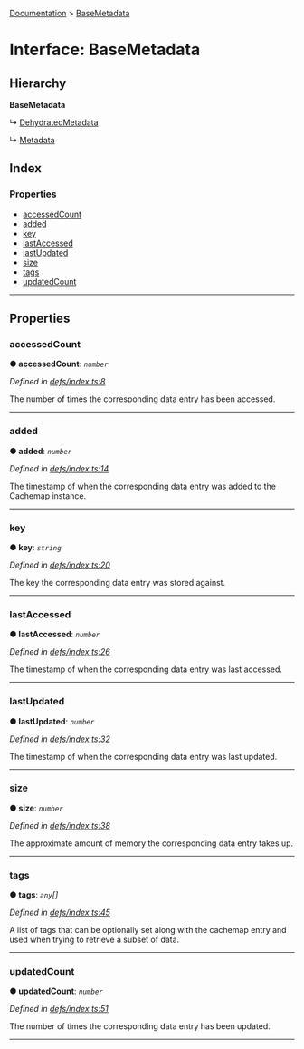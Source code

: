 [Documentation](../README.md) > [BaseMetadata](../interfaces/basemetadata.md)

# Interface: BaseMetadata

## Hierarchy

**BaseMetadata**

↳  [DehydratedMetadata](dehydratedmetadata.md)

↳  [Metadata](metadata.md)

## Index

### Properties

* [accessedCount](basemetadata.md#accessedcount)
* [added](basemetadata.md#added)
* [key](basemetadata.md#key)
* [lastAccessed](basemetadata.md#lastaccessed)
* [lastUpdated](basemetadata.md#lastupdated)
* [size](basemetadata.md#size)
* [tags](basemetadata.md#tags)
* [updatedCount](basemetadata.md#updatedcount)

---

## Properties

<a id="accessedcount"></a>

###  accessedCount

**● accessedCount**: *`number`*

*Defined in [defs/index.ts:8](https://github.com/dylanaubrey/cachemap/blob/0d04822/packages/core/src/defs/index.ts#L8)*

The number of times the corresponding data entry has been accessed.

___
<a id="added"></a>

###  added

**● added**: *`number`*

*Defined in [defs/index.ts:14](https://github.com/dylanaubrey/cachemap/blob/0d04822/packages/core/src/defs/index.ts#L14)*

The timestamp of when the corresponding data entry was added to the Cachemap instance.

___
<a id="key"></a>

###  key

**● key**: *`string`*

*Defined in [defs/index.ts:20](https://github.com/dylanaubrey/cachemap/blob/0d04822/packages/core/src/defs/index.ts#L20)*

The key the corresponding data entry was stored against.

___
<a id="lastaccessed"></a>

###  lastAccessed

**● lastAccessed**: *`number`*

*Defined in [defs/index.ts:26](https://github.com/dylanaubrey/cachemap/blob/0d04822/packages/core/src/defs/index.ts#L26)*

The timestamp of when the corresponding data entry was last accessed.

___
<a id="lastupdated"></a>

###  lastUpdated

**● lastUpdated**: *`number`*

*Defined in [defs/index.ts:32](https://github.com/dylanaubrey/cachemap/blob/0d04822/packages/core/src/defs/index.ts#L32)*

The timestamp of when the corresponding data entry was last updated.

___
<a id="size"></a>

###  size

**● size**: *`number`*

*Defined in [defs/index.ts:38](https://github.com/dylanaubrey/cachemap/blob/0d04822/packages/core/src/defs/index.ts#L38)*

The approximate amount of memory the corresponding data entry takes up.

___
<a id="tags"></a>

###  tags

**● tags**: *`any`[]*

*Defined in [defs/index.ts:45](https://github.com/dylanaubrey/cachemap/blob/0d04822/packages/core/src/defs/index.ts#L45)*

A list of tags that can be optionally set along with the cachemap entry and used when trying to retrieve a subset of data.

___
<a id="updatedcount"></a>

###  updatedCount

**● updatedCount**: *`number`*

*Defined in [defs/index.ts:51](https://github.com/dylanaubrey/cachemap/blob/0d04822/packages/core/src/defs/index.ts#L51)*

The number of times the corresponding data entry has been updated.

___

